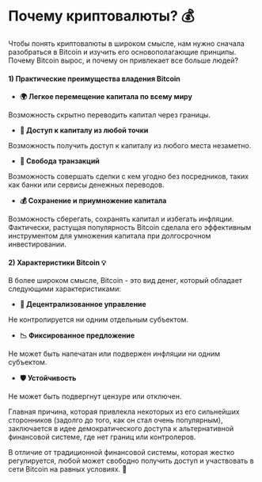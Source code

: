# Почему криптовалюты? 💰
Чтобы понять криптовалюты в широком смысле, нам нужно сначала разобраться в Bitcoin и изучить его основополагающие принципы. Почему Bitcoin вырос, и почему он привлекает все больше людей?

#### 1)  Практические преимущества владения Bitcoin

- **🌍 Легкое перемещение капитала по всему миру**

Возможность скрытно переводить капитал через границы.

- **📍 Доступ к капиталу из любой точки**

Возможность получить доступ к капиталу из любого места незаметно.

- **🤝 Свобода транзакций**

Возможность совершать сделки с кем угодно без посредников, таких как банки или сервисы денежных переводов.

- **💰 Сохранение и приумножение капитала**

Возможность сберегать, сохранять капитал и избегать инфляции. Фактически, растущая популярность Bitcoin сделала его эффективным инструментом для умножения капитала при долгосрочном инвестировании.

#### 2)  Характеристики Bitcoin 💡
В более широком смысле, Bitcoin - это вид денег, который обладает следующими характеристиками:

- **🔗 Децентрализованное управление**

Не контролируется ни одним отдельным субъектом.

- **📉 Фиксированное предложение**

Не может быть напечатан или подвержен инфляции ни одним субъектом.

- **🛡️ Устойчивость**

Не может быть подвергнут цензуре или отключен.

Главная причина, которая привлекла некоторых из его сильнейших сторонников (задолго до того, как он стал очень популярным), заключается в идее демократического доступа к альтернативной финансовой системе, где нет границ или контролеров.

В отличие от традиционной финансовой системы, которая жестко регулируется, любой может свободно получить доступ и участвовать в сети Bitcoin на равных условиях. 🔗